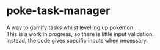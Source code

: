 # poke-task-manager
A way to gamify tasks whilst levelling up pokemon  
This is a work in progress, so there is little input validation.  
Instead, the code gives specific inputs when necessary.
